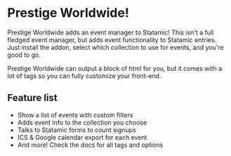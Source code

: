 # Prestige Worldwide!

Prestige Worldwide adds an event manager to Statamic! This isn't a full fledged event manager, but adds event functionality to Statamic entries. Just install the addon, select which collection to use for events, and you're good to go.

Prestige Worldwide can output a block of html for you, but it comes with a lot of tags so you can fully customize your front-end.

## Feature list

* Show a list of events with custom filters
* Adds event info to the collection you choose
* Talks to Statamic forms to count signups
* ICS & Google calendar export for each event
* And more! Check the docs for all tags and options

